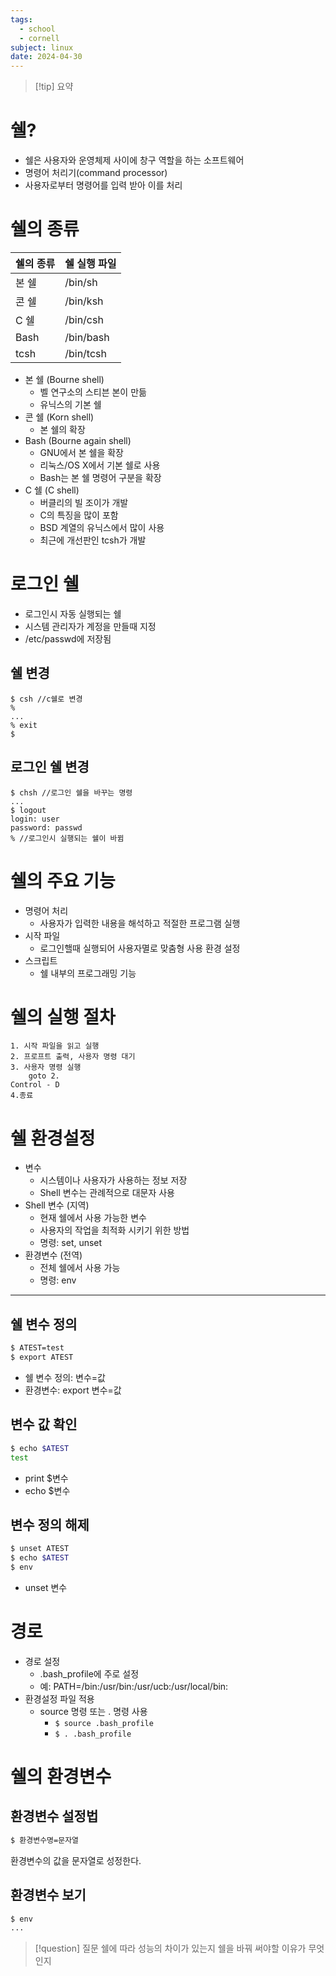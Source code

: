 ```yaml
---
tags:
  - school
  - cornell
subject: linux
date: 2024-04-30
---
```

> [!tip] 요약
# 쉘?
- 쉘은 사용자와 운영체제 사이에 창구 역할을 하는 소프트웨어
- 명령어 처리기(command processor)
- 사용자로부터 명령어를 입력 받아 이를 처리
# 쉘의 종류
| 쉘의 종류 | 쉘 실행 파일   |
| ----- | --------- |
| 본 쉘   | /bin/sh   |
| 콘 쉘   | /bin/ksh  |
| C 쉘   | /bin/csh  |
| Bash  | /bin/bash |
| tcsh  | /bin/tcsh |
- 본 쉘 (Bourne shell)
	- 벨 연구소의 스티븐 본이 만듦
	- 유닉스의 기본 쉘
- 콘 쉘 (Korn shell)
	- 본 쉘의 확장
- Bash (Bourne again shell)
	- GNU에서 본 쉘을 확장
	- 리눅스/OS X에서 기본 쉘로 사용
	- Bash는 본 쉘 명령어 구분을 확장
- C 쉘 (C shell)
	- 버클리의 빌 조이가 개발
	- C의 특징을 많이 포함
	- BSD 계열의 유닉스에서 많이 사용
	- 최근에 개선판인 tcsh가 개발
# 로그인 쉘
- 로그인시 자동 실행되는 쉘
- 시스템 관리자가 계정을 만들때 지정
- /etc/passwd에 저장됨
## 쉘 변경
```
$ csh //c쉘로 변경
%
...
% exit
$
```
## 로그인 쉘 변경
```
$ chsh //로그인 쉘을 바꾸는 명령
...
$ logout
login: user
password: passwd
% //로그인시 실행되는 쉘이 바뀜
```
# 쉘의 주요 기능
- 명령어 처리
	- 사용자가 입력한 내용을 해석하고 적절한 프로그램 실행
- 시작 파일
	- 로그인핼때 실행되어 사용자멸로 맞춤형 사용 환경 설정
- 스크립트
	- 쉘 내부의 프로그래밍 기능
# 쉘의 실행 절차
```
1. 시작 파일을 읽고 실행
2. 프로프트 출력, 사용자 명령 대기
3. 사용자 명령 실행
	goto 2.
Control - D
4.종료
```
# 쉘 환경설정
- 변수
	- 시스템이나 사용자가 사용하는 정보 저장
	- Shell 변수는 관례적으로 대문자 사용
- Shell 변수 (지역)
	- 현재 쉘에서 사용 가능한 변수
	- 사용자의 작업을 최적화 시키기 위한 방법
	- 명령: set, unset
- 환경변수 (전역)
	- 전체 쉘에서 사용 가능
	- 명령: env
- - - 
## 쉘 변수 정의
```bash
$ ATEST=test
$ export ATEST
```
- 쉘 변수 정의: 변수=값
- 환경변수: export 변수=값
## 변수 값 확인
```bash
$ echo $ATEST
test
```
- print $변수
- echo $변수
## 변수 정의 해제
```bash
$ unset ATEST
$ echo $ATEST
$ env
```
- unset 변수
# 경로
- 경로 설정
	- .bash_profile에 주로 설정
	- 예: PATH=/bin:/usr/bin:/usr/ucb:/usr/local/bin:
- 환경설정 파일 적용
	- source 명령 또는 . 명령 사용
		- `$ source .bash_profile`
		- `$ . .bash_profile`
# 쉘의 환경변수
## 환경변수 설정법
```bash
$ 환경변수명=문자열
```
환경변수의 값을 문자열로 성정한다.
## 환경변수 보기
```bash
$ env
...
```

> [!question] 질문
> 쉘에 따라 성능의 차이가 있는지
> 쉘을 바꿔 써야할 이유가 무엇인지